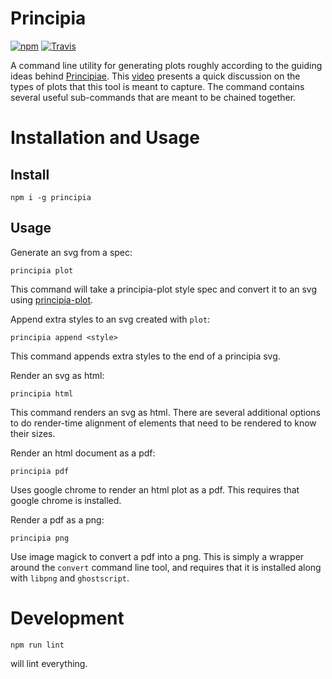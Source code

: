 Principia
=========

[![npm](https://img.shields.io/npm/v/principia.svg?style=flat-square)](https://www.npmjs.com/package/principia)
[![Travis](https://img.shields.io/travis/erikbrinkman/principia.svg?style=flat-square)](https://travis-ci.org/erikbrinkman/principia)

A command line utility for generating plots roughly according to the guiding ideas behind [Principiae](http://www.principiae.be).
This [video](https://youtu.be/6lm4wJ1qm0w) presents a quick discussion on the types of plots that this tool is meant to capture.
The command contains several useful sub-commands that are meant to be chained together.


Installation and Usage
======================

Install
-------

```
npm i -g principia
```

Usage
-----

Generate an svg from a spec:
```
principia plot
```
This command will take a principia-plot style spec and convert it to an svg using [principia-plot](https://github.com/erikbrinkman/principia-plot#readme).

Append extra styles to an svg created with `plot`:
```
principia append <style>
```
This command appends extra styles to the end of a principia svg.

Render an svg as html:
```
principia html
```
This command renders an svg as html.
There are several additional options to do render-time alignment of elements that need to be rendered to know their sizes.

Render an html document as a pdf:
```
principia pdf
```
Uses google chrome to render an html plot as a pdf.
This requires that google chrome is installed.

Render a pdf as a png:
```
principia png
```
Use image magick to convert a pdf into a png.
This is simply a wrapper around the `convert` command line tool, and requires that it is installed along with `libpng` and `ghostscript`.


Development
===========

```
npm run lint
```
will lint everything.
